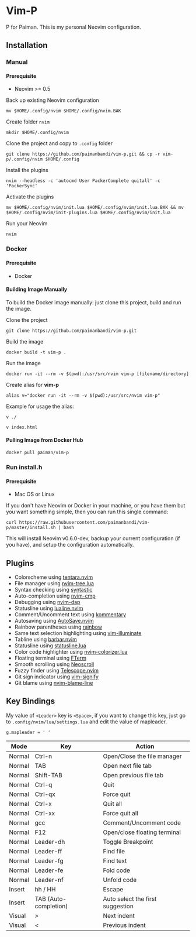 # Vim-P

P for Paiman. This is my personal Neovim configuration.

## Installation

### Manual

#### Prerequisite

- Neovim >= 0.5

Back up existing Neovim configuration

    mv $HOME/.config/nvim $HOME/.config/nvim.BAK

Create folder `nvim`

    mkdir $HOME/.config/nvim

Clone the project and copy to `.config` folder

    git clone https://github.com/paimanbandi/vim-p.git && cp -r vim-p/.config/nvim $HOME/.config

Install the plugins

    nvim --headless -c 'autocmd User PackerComplete quitall' -c 'PackerSync'

Activate the plugins

    mv $HOME/.config/nvim/init.lua $HOME/.config/nvim/init.lua.BAK && mv $HOME/.config/nvim/init-plugins.lua $HOME/.config/nvim/init.lua

Run your Neovim

    nvim

### Docker

#### Prerequisite

- Docker

#### Building Image Manually

To build the Docker image manually: just clone this project, build and run the image.

Clone the project

    git clone https://github.com/paimanbandi/vim-p.git

Build the image

    docker build -t vim-p .

Run the image

    docker run -it --rm -v $(pwd):/usr/src/nvim vim-p [filename/directory]

Create alias for **vim-p**

    alias v="docker run -it --rm -v $(pwd):/usr/src/nvim vim-p"

Example for usage the alias:

    v ./

    v index.html

#### Pulling Image from Docker Hub

    docker pull paiman/vim-p

### Run install.h

#### Prerequisite

- Mac OS or Linux

If you don't have Neovim or Docker in your machine, or you have them but you want something simple, then you can run this single command:

    curl https://raw.githubusercontent.com/paimanbandi/vim-p/master/install.sh | bash

This will install Neovim v0.6.0-dev, backup your current configuration (if you have), and setup the configuration automatically.

## Plugins

- Colorscheme using [tentara.nvim](https://github.com/paimanbandi/tentara.nvim)
- File manager using [nvim-tree.lua](https://github.com/kyazdani42/nvim-tree.lua)
- Syntax checking using [syntastic](https://github.com/vim-syntastic/syntastic)
- Auto-completion using [nvim-cmp](https://github.com/hrsh7th/nvim-cmp)
- Debugging using [nvim-dap](https://github.com/mfussenegger/nvim-dap)
- Statusline using [lualine.nvim](https://github.com/nvim-lualine/lualine.nvim)
- Comment/Uncomment text using [kommentary](https://github.com/b3nj5m1n/kommentary)
- Autosaving using [AutoSave.nvim](https://github.com/Pocco81/AutoSave.nvim)
- Rainbow parentheses using [rainbow](https://github.com/luochen1990/rainbow)
- Same text selection highlighting using [vim-illuminate](https://github.com/RRethy/vim-illuminate)
- Tabline using [barbar.nvim](https://github.com/romgrk/barbar.nvim)
- Statusline using [statusline.lua](https://github.com/beauwilliams/statusline.lua)
- Color code highlighter using [nvim-colorizer.lua](https://github.com/norcalli/nvim-colorizer.lua)
- Floating terminal using [FTerm](https://github.com/numToStr/FTerm.nvim)
- Smooth scrolling using [Neoscroll](https://github.com/karb94/neoscroll.nvim)
- Fuzzy finder using [Telescope.nvim](https://github.com/nvim-telescope/telescope.nvim)
- Git sign indicator using [vim-signify](https://github.com/mhinz/vim-signify)
- Git blame using [nvim-blame-line](https://github.com/nvim-telescope/telescope.nvim)

## Key Bindings

My value of `<Leader>` key is `<Space>`, if you want to change this key, just go to `.config/nvim/lua/settings.lua` and edit the value of mapleader.

    g.mapleader = ' '

| Mode   | Key                   | Action                           |
| ------ | --------------------- | -------------------------------- |
| Normal | Ctrl-n                | Open/Close the file manager      |
| Normal | TAB                   | Open next file tab               |
| Normal | Shift-TAB             | Open previous file tab           |
| Normal | Ctrl-q                | Quit                             |
| Normal | Ctrl-qx               | Force quit                       |
| Normal | Ctrl-x                | Quit all                         |
| Normal | Ctrl-xx               | Force quit all                   |
| Normal | gcc                   | Comment/Uncomment code           |
| Normal | F12                   | Open/close floating terminal     |
| Normal | Leader-dh             | Toggle Breakpoint                |
| Normal | Leader-ff             | Find file                        |
| Normal | Leader-fg             | Find text                        |
| Normal | Leader-fe             | Fold code                        |
| Normal | Leader-nf             | Unfold code                      |
| Insert | hh / HH               | Escape                           |
| Insert | TAB (Auto-completion) | Auto select the first suggestion |
| Visual | >                     | Next indent                      |
| Visual | <                     | Previous indent                  |
